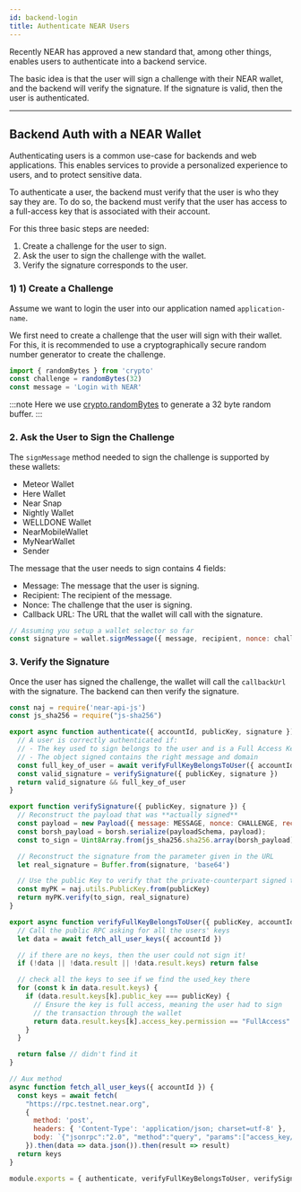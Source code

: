 ```yaml
---
id: backend-login
title: Authenticate NEAR Users
---
```


Recently NEAR has approved a new standard that, among other things, enables users to authenticate into a backend service.

The basic idea is that the user will sign a challenge with their NEAR wallet, and the backend will verify the signature. If the signature is valid, then the user is authenticated.

---

## Backend Auth with a NEAR Wallet

Authenticating users is a common use-case for backends and web applications. This enables services to provide a personalized experience to users, and to protect sensitive data.

To authenticate a user, the backend must verify that the user is who they say they are. To do so, the backend must verify that the user has access to a full-access key that is associated with their account.

For this three basic steps are needed:

1. Create a challenge for the user to sign.
2. Ask the user to sign the challenge with the wallet.
3. Verify the signature corresponds to the user.

### 1) 1) Create a Challenge

Assume we want to login the user into our application named `application-name`.

We first need to create a challenge that the user will sign with their wallet. For this, it is recommended to use a cryptographically secure random number generator to create the challenge.

```js
import { randomBytes } from 'crypto'
const challenge = randomBytes(32)
const message = 'Login with NEAR'
```

:::note
Here we use [crypto.randomBytes](https://nodejs.org/api/crypto.html#crypto_crypto_randombytes_size_callback) to generate a 32 byte random buffer.
:::

### 2. Ask the User to Sign the Challenge

The `signMessage` method needed to sign the challenge is supported by these wallets:

- Meteor Wallet
- Here Wallet
- Near Snap
- Nightly Wallet
- WELLDONE Wallet
- NearMobileWallet
- MyNearWallet
- Sender

The message that the user needs to sign contains 4 fields:

- Message: The message that the user is signing.
- Recipient: The recipient of the message.
- Nonce: The challenge that the user is signing.
- Callback URL: The URL that the wallet will call with the signature.

```js
// Assuming you setup a wallet selector so far
const signature = wallet.signMessage({ message, recipient, nonce: challenge, callbackUrl: <server-auth-url> })
```

### 3. Verify the Signature

Once the user has signed the challenge, the wallet will call the `callbackUrl` with the signature. The backend can then verify the signature.

```js
const naj = require('near-api-js')
const js_sha256 = require("js-sha256")

export async function authenticate({ accountId, publicKey, signature }) {
  // A user is correctly authenticated if:
  // - The key used to sign belongs to the user and is a Full Access Key
  // - The object signed contains the right message and domain
  const full_key_of_user = await verifyFullKeyBelongsToUser({ accountId, publicKey })
  const valid_signature = verifySignature({ publicKey, signature })
  return valid_signature && full_key_of_user
}

export function verifySignature({ publicKey, signature }) {
  // Reconstruct the payload that was **actually signed**
  const payload = new Payload({ message: MESSAGE, nonce: CHALLENGE, recipient: APP, callbackUrl: cURL });
  const borsh_payload = borsh.serialize(payloadSchema, payload);
  const to_sign = Uint8Array.from(js_sha256.sha256.array(borsh_payload))

  // Reconstruct the signature from the parameter given in the URL
  let real_signature = Buffer.from(signature, 'base64')

  // Use the public Key to verify that the private-counterpart signed the message
  const myPK = naj.utils.PublicKey.from(publicKey)
  return myPK.verify(to_sign, real_signature)
}

export async function verifyFullKeyBelongsToUser({ publicKey, accountId }) {
  // Call the public RPC asking for all the users' keys
  let data = await fetch_all_user_keys({ accountId })

  // if there are no keys, then the user could not sign it!
  if (!data || !data.result || !data.result.keys) return false

  // check all the keys to see if we find the used_key there
  for (const k in data.result.keys) {
    if (data.result.keys[k].public_key === publicKey) {
      // Ensure the key is full access, meaning the user had to sign
      // the transaction through the wallet
      return data.result.keys[k].access_key.permission == "FullAccess"
    }
  }

  return false // didn't find it
}

// Aux method
async function fetch_all_user_keys({ accountId }) {
  const keys = await fetch(
    "https://rpc.testnet.near.org",
    {
      method: 'post',
      headers: { 'Content-Type': 'application/json; charset=utf-8' },
      body: `{"jsonrpc":"2.0", "method":"query", "params":["access_key/${accountId}", ""], "id":1}`
    }).then(data => data.json()).then(result => result)
  return keys
}

module.exports = { authenticate, verifyFullKeyBelongsToUser, verifySignature };
```
